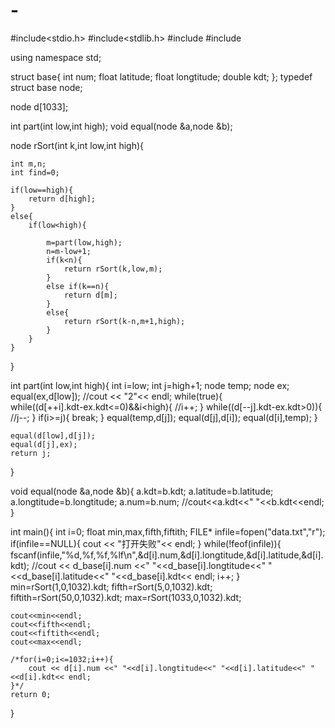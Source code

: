 # -
#include<stdio.h>
#include<stdlib.h>
#include<iostream>
#include<fstream>

using namespace std;

struct base{
	int num;
	float latitude;
	float longtitude;
	double kdt;
};
typedef struct base node;

node d[1033];

int part(int low,int high);
void equal(node &a,node &b);

node rSort(int k,int low,int high){
	
	int m,n;
	int find=0;
	
	if(low==high){
		return d[high];
	} 	
	else{		
		if(low<high){
			
			m=part(low,high);
			n=m-low+1;
			if(k<n){
				return rSort(k,low,m);
			}
			else if(k==n){
				return d[m];
			} 
			else{
				return rSort(k-n,m+1,high);
			}
		}
	}
}

int part(int low,int high){
	int i=low;
	int j=high+1;
	node temp;
	node ex;
	equal(ex,d[low]);
	//cout << "2"<< endl;
	while(true){	
		while((d[++i].kdt-ex.kdt<=0)&&i<high){
			//i++;
		}
		while((d[--j].kdt-ex.kdt>0)){
			//j--;
		}
		if(i>=j){
			break;
		}
		equal(temp,d[j]);
		equal(d[j],d[i]);
		equal(d[i],temp);
	}
	
	equal(d[low],d[j]);
	equal(d[j],ex);
	return j;
	
}

void equal(node &a,node &b){
	a.kdt=b.kdt;
	a.latitude=b.latitude;
	a.longtitude=b.longtitude;
	a.num=b.num;
	//cout<<a.kdt<<" "<<b.kdt<<endl;
}


int main(){
	int i=0;
	float min,max,fifth,fiftith; 
	FILE* infile=fopen("data.txt","r");
	if(infile==NULL){
		cout << "打开失败"<< endl;
	}
	while(!feof(infile)){
		fscanf(infile,"%d,%f,%f,%lf\n",&d[i].num,&d[i].longtitude,&d[i].latitude,&d[i].kdt);
		//cout << d_base[i].num <<" "<<d_base[i].longtitude<<" "<<d_base[i].latitude<<" "<<d_base[i].kdt<< endl;
		i++;
	}
	min=rSort(1,0,1032).kdt;
	fifth=rSort(5,0,1032).kdt;
	fiftith=rSort(50,0,1032).kdt;
	max=rSort(1033,0,1032).kdt;
	
	cout<<min<<endl;
	cout<<fifth<<endl;
	cout<<fiftith<<endl;
	cout<<max<<endl;
	
	/*for(i=0;i<=1032;i++){
		cout << d[i].num <<" "<<d[i].longtitude<<" "<<d[i].latitude<<" "<<d[i].kdt<< endl;
	}*/
	return 0;
}
